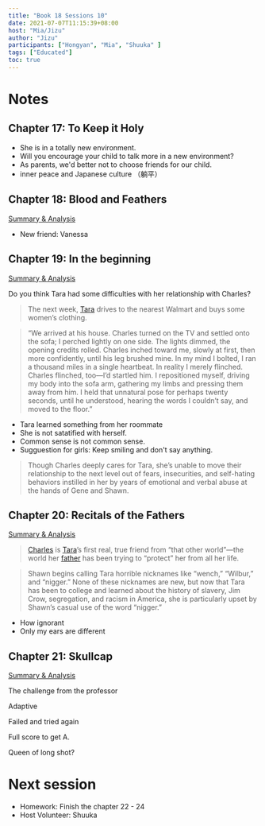 ```yaml
---
title: "Book 18 Sessions 10"
date: 2021-07-07T11:15:39+08:00
host: "Mia/Jizu"
author: "Jizu"
participants: ["Hongyan", "Mia", "Shuuka" ]
tags: ["Educated"]
toc: true
---
```


# Notes

## Chapter 17: To Keep it Holy

- She is in a totally new environment.
- Will you encourage your child to talk more in a new environment?
- As parents, we'd better not to choose friends for our child.
- inner peace and Japanese culture （躺平）


## Chapter 18: Blood and Feathers

[Summary & Analysis](https://www.litcharts.com/lit/educated/chapter-18-blood-and-feathers)

- New friend: Vanessa

## Chapter 19: In the beginning

[Summary & Analysis](https://www.litcharts.com/lit/educated/chapter-19-in-the-beginning)

Do you think Tara had some difficulties with her relationship with Charles?

> The next week, [Tara](https://www.litcharts.com/lit/educated/characters/tara-westover) drives to the nearest Walmart and buys some women’s clothing. 

> “We arrived at his house. Charles turned on the TV and settled onto the sofa; I perched lightly on one side. The lights dimmed, the opening credits rolled. Charles inched toward me, slowly at first, then more confidently, until his leg brushed mine. In my mind I bolted, I ran a thousand miles in a single heartbeat. In reality I merely flinched. Charles flinched, too—I’d startled him. I repositioned myself, driving my body into the sofa arm, gathering my limbs and pressing them away from him. I held that unnatural pose for perhaps twenty seconds, until he understood, hearing the words I couldn’t say, and moved to the floor.”

- Tara learned something from her roommate
- She is not satatified with herself.
- Common sense is not common sense.
- Sugguestion for girls: Keep smiling and don't say anything.

> Though Charles deeply cares for Tara, she’s unable to move their  relationship to the next level out of fears, insecurities, and  self-hating behaviors instilled in her by years of emotional and verbal  abuse at the hands of Gene and Shawn. 

## Chapter 20: Recitals of the Fathers

[Summary & Analysis](https://www.litcharts.com/lit/educated/chapter-20-recitals-of-the-fathers)

> [Charles](https://www.litcharts.com/lit/educated/characters/charles) is [Tara](https://www.litcharts.com/lit/educated/characters/tara-westover)’s first real, true friend from “that other world”—the world her [father](https://www.litcharts.com/lit/educated/characters/gene-westover-dad) has been trying to “protect” her from all her life.

> Shawn begins calling Tara horrible nicknames like “wench,” “Wilbur,” and “nigger.” None of these nicknames are new, but now that Tara has been  to college and learned about the history of slavery, Jim Crow,  segregation, and racism in America, she is particularly upset by Shawn’s casual use of the word “nigger.”

- How ignorant
- Only my ears are different



## Chapter 21: Skullcap

[Summary & Analysis](https://www.litcharts.com/lit/educated/chapter-21-skullcap)

The challenge from the professor

Adaptive

Failed and tried again

Full score to get A.

Queen of long shot?



# Next session

- Homework: Finish the chapter 22 - 24
- Host Volunteer: Shuuka
